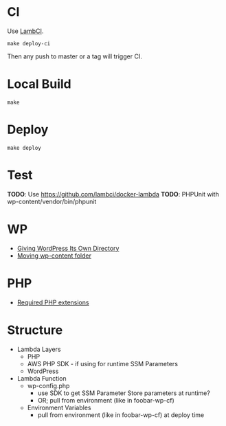 
# CI

Use [LambCI](https://github.com/lambci/lambci#php). 

    make deploy-ci

Then any push to master or a tag will trigger CI.

# Local Build

    make 
    
# Deploy

    make deploy
    
# Test  
    
**TODO**: Use https://github.com/lambci/docker-lambda
**TODO**: PHPUnit with wp-content/vendor/bin/phpunit


# WP

- [Giving WordPress Its Own Directory](https://codex.wordpress.org/Giving_WordPress_Its_Own_Directory)
- [Moving wp-content folder](https://codex.wordpress.org/Editing_wp-config.php#Moving_wp-content_folder)


# PHP

- [Required PHP extensions](https://make.wordpress.org/hosting/handbook/handbook/server-environment/#php-extensions)


# Structure

- Lambda Layers
  - PHP
  - AWS PHP SDK - if using for runtime SSM Parameters
  - WordPress
- Lambda Function
  - wp-config.php
    - use SDK to get SSM Parameter Store parameters at runtime?
    - OR; pull from environment (like in foobar-wp-cf)
  - Environment Variables 
    - pull from environment (like in foobar-wp-cf) at deploy time

